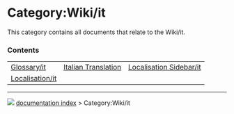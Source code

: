 # Category:Wiki/it
This category contains all documents that relate to the Wiki/it.

### Contents

|     |     |     |
| --- | --- | --- |
| [Glossary/it](Glossary/it.md) | [Italian Translation](Italian_Translation.md) | [Localisation Sidebar/it](Localisation_Sidebar/it.md) |
| [Localisation/it](Localisation/it.md) |



---
![](images/Right_arrow.png) [documentation index](../README.md) > Category:Wiki/it
